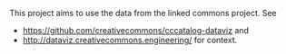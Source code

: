 This project aims to use the data from the linked commons project.  See
- https://github.com/creativecommons/cccatalog-dataviz and
- http://dataviz.creativecommons.engineering/
for context.
